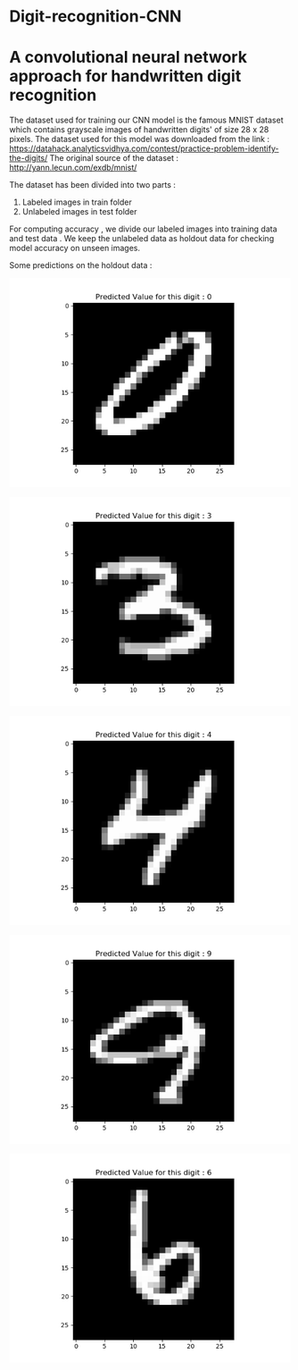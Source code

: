 # Digit-recognition-CNN
# A convolutional neural network approach for handwritten digit recognition 

The dataset used for training our CNN model is the famous MNIST dataset which contains grayscale images of handwritten digits' of size 28 x 28 pixels. The dataset used for this model was downloaded from the link : https://datahack.analyticsvidhya.com/contest/practice-problem-identify-the-digits/
The original source of the dataset : http://yann.lecun.com/exdb/mnist/

The dataset has been divided into two parts :
1. Labeled images in train folder
2. Unlabeled images in test folder

For computing accuracy , we divide our labeled images into training data and test data . We keep the unlabeled data as holdout data for checking model accuracy on unseen images.

Some predictions on the holdout data : 

![img1](/plots/plot1.png)

![img2](/plots/plot2.png)

![img3](/plots/plot3.png)

![img4](/plots/plot4.png)

![img5](/plots/plot5.png)
